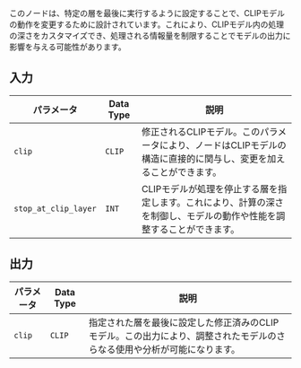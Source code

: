 このノードは、特定の層を最後に実行するように設定することで、CLIPモデルの動作を変更するために設計されています。これにより、CLIPモデル内の処理の深さをカスタマイズでき、処理される情報量を制限することでモデルの出力に影響を与える可能性があります。

## 入力

| パラメータ            | Data Type | 説明 |
|---------------------|--------------|-------------|
| `clip`               | `CLIP`      | 修正されるCLIPモデル。このパラメータにより、ノードはCLIPモデルの構造に直接的に関与し、変更を加えることができます。 |
| `stop_at_clip_layer` | `INT`       | CLIPモデルが処理を停止する層を指定します。これにより、計算の深さを制御し、モデルの動作や性能を調整することができます。 |

## 出力

| パラメータ | Data Type | 説明 |
|-----------|-------------|-------------|
| `clip`    | `CLIP`      | 指定された層を最後に設定した修正済みのCLIPモデル。この出力により、調整されたモデルのさらなる使用や分析が可能になります。 |
